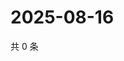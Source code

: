 # 2025-08-16

共 0 条

<!-- BEGIN ZHIHUVIDEO -->
<!-- 最后更新时间 Sat Aug 16 2025 20:20:17 GMT+0800 (China Standard Time) -->

<!-- END ZHIHUVIDEO -->
